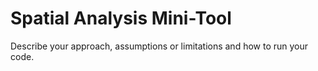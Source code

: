 # Spatial Analysis Mini-Tool

Describe your approach, assumptions or limitations and how to run your code.